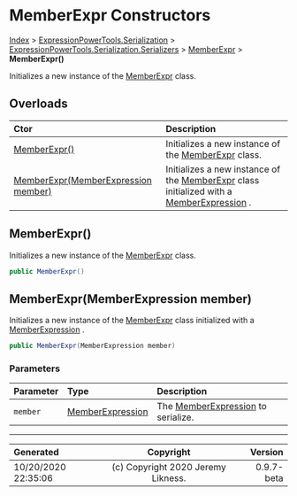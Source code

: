 ﻿# MemberExpr Constructors

[Index](../index.md) > [ExpressionPowerTools.Serialization](ExpressionPowerTools.Serialization.a.md) > [ExpressionPowerTools.Serialization.Serializers](ExpressionPowerTools.Serialization.Serializers.n.md) > [MemberExpr](ExpressionPowerTools.Serialization.Serializers.MemberExpr.cs.md) > **MemberExpr()**

Initializes a new instance of the [MemberExpr](ExpressionPowerTools.Serialization.Serializers.MemberExpr.cs.md) class.

## Overloads

| Ctor | Description |
| :-- | :-- |
| [MemberExpr()](#memberexpr) | Initializes a new instance of the [MemberExpr](ExpressionPowerTools.Serialization.Serializers.MemberExpr.cs.md) class. |
| [MemberExpr(MemberExpression member)](#memberexprmemberexpression-member) | Initializes a new instance of the [MemberExpr](ExpressionPowerTools.Serialization.Serializers.MemberExpr.cs.md) class            initialized with a [MemberExpression](https://docs.microsoft.com/dotnet/api/system.linq.expressions.memberexpression) . |

## MemberExpr()

Initializes a new instance of the [MemberExpr](ExpressionPowerTools.Serialization.Serializers.MemberExpr.cs.md) class.

```csharp
public MemberExpr()
```



## MemberExpr(MemberExpression member)

Initializes a new instance of the [MemberExpr](ExpressionPowerTools.Serialization.Serializers.MemberExpr.cs.md) class
            initialized with a [MemberExpression](https://docs.microsoft.com/dotnet/api/system.linq.expressions.memberexpression) .

```csharp
public MemberExpr(MemberExpression member)
```

### Parameters

| Parameter | Type | Description |
| :-- | :-- | :-- |
| `member` | [MemberExpression](https://docs.microsoft.com/dotnet/api/system.linq.expressions.memberexpression) | The [MemberExpression](https://docs.microsoft.com/dotnet/api/system.linq.expressions.memberexpression) to            serialize. |



---

| Generated | Copyright | Version |
| :-- | :-: | --: |
| 10/20/2020 22:35:06 | (c) Copyright 2020 Jeremy Likness. | 0.9.7-beta |

